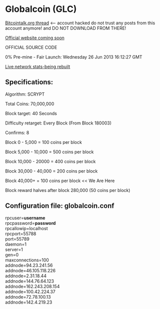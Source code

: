 <h1>Globalcoin (GLC)</h1>

<a href="https://bitcointalk.org/index.php?topic=243911.0" target="_blank">Bitcointalk.org thread</a> <-- account hacked do not trust any posts from this account anymore! and DO NOT DOWNLOAD FROM THERE!

<a href="" target="_blank">Official website coming soon</a>


OFFICIAL SOURCE CODE


0% Pre-mine - Fair Launch: Wednesday 26 Jun 2013 16:12:27 GMT

<a href="" target="_blank">Live network stats-being rebuilt</a>

<h2>Specifications:</h2>

Algorithm: SCRYPT

Total Coins: 70,000,000

Block target: 40 Seconds

Difficulty retarget: Every Block (From Block 180003)

Confirms: 8

Block 0 - 5,000 = 100 coins per block

Block 5,000 - 10,000 = 500 coins per block

Block 10,000 - 20000 = 400 coins per block

Block 30,000 - 40,000 = 200 coins per block

Block 40,000+ = 100 coins per block << We Are Here

Block reward halves after block 280,000 (50 coins per block)

<h2>Configuration file: globalcoin.conf</h2>

rpcuser=**username**<br>
rpcpassword=**password**<br>
rpcallowip=localhost<br>
rpcport=55788<br>
port=55789<br>
daemon=1<br>
server=1<br>
gen=0<br>
maxconnections=100<br>
addnode=94.23.241.56<br>
addnode=46.105.118.226<br>
addnode=2.31.18.44<br>
addnode=144.76.64.123<br>
addnode=162.243.208.154<br>
addnode=100.42.224.37<br>
addnode=72.78.100.13<br>
addnode=142.4.219.23<br>
